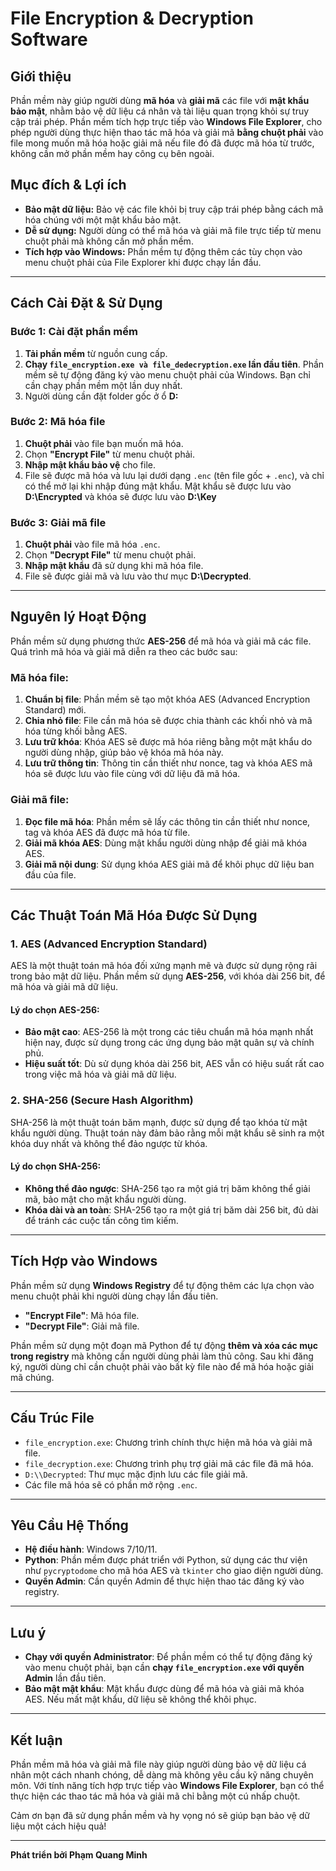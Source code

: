 # **File Encryption & Decryption Software**

## **Giới thiệu**

Phần mềm này giúp người dùng **mã hóa** và **giải mã** các file với **mật khẩu bảo mật**, nhằm bảo vệ dữ liệu cá nhân và tài liệu quan trọng khỏi sự truy cập trái phép. Phần mềm tích hợp trực tiếp vào **Windows File Explorer**, cho phép người dùng thực hiện thao tác mã hóa và giải mã **bằng chuột phải** vào file mong muốn mã hóa hoặc giải mã nếu file đó đã được mã hóa từ trước, không cần mở phần mềm hay công cụ bên ngoài.

## **Mục đích & Lợi ích**
- **Bảo mật dữ liệu:** Bảo vệ các file khỏi bị truy cập trái phép bằng cách mã hóa chúng với một mật khẩu bảo mật.
- **Dễ sử dụng:** Người dùng có thể mã hóa và giải mã file trực tiếp từ menu chuột phải mà không cần mở phần mềm.
- **Tích hợp vào Windows:** Phần mềm tự động thêm các tùy chọn vào menu chuột phải của File Explorer khi được chạy lần đầu.

---

## **Cách Cài Đặt & Sử Dụng**

### **Bước 1: Cài đặt phần mềm**
1. **Tải phần mềm** từ nguồn cung cấp.
2. **Chạy `file_encryption.exe và file_dedecryption.exe` lần đầu tiên**. Phần mềm sẽ tự động đăng ký vào menu chuột phải của Windows. Bạn chỉ cần chạy phần mềm một lần duy nhất.
3. Người dùng cần đặt folder gốc ở ổ  **D:**

### **Bước 2: Mã hóa file**
1. **Chuột phải** vào file bạn muốn mã hóa.
2. Chọn **"Encrypt File"** từ menu chuột phải.
3. **Nhập mật khẩu bảo vệ** cho file.
4. File sẽ được mã hóa và lưu lại dưới dạng `.enc` (tên file gốc + `.enc`), và chỉ có thể mở lại khi nhập đúng mật khẩu. Mật khẩu sẽ được lưu vào **D:\\Encrypted** và khóa sẽ được lưu vào **D:\Key**

### **Bước 3: Giải mã file**
1. **Chuột phải** vào file mã hóa `.enc`.
2. Chọn **"Decrypt File"** từ menu chuột phải.
3. **Nhập mật khẩu** đã sử dụng khi mã hóa file.
4. File sẽ được giải mã và lưu vào thư mục **D:\\Decrypted**.

---

## **Nguyên lý Hoạt Động**

Phần mềm sử dụng phương thức **AES-256** để mã hóa và giải mã các file. Quá trình mã hóa và giải mã diễn ra theo các bước sau:

### **Mã hóa file:**
1. **Chuẩn bị file**: Phần mềm sẽ tạo một khóa AES (Advanced Encryption Standard) mới.
2. **Chia nhỏ file**: File cần mã hóa sẽ được chia thành các khối nhỏ và mã hóa từng khối bằng AES.
3. **Lưu trữ khóa**: Khóa AES sẽ được mã hóa riêng bằng một mật khẩu do người dùng nhập, giúp bảo vệ khóa mã hóa này.
4. **Lưu trữ thông tin**: Thông tin cần thiết như nonce, tag và khóa AES mã hóa sẽ được lưu vào file cùng với dữ liệu đã mã hóa.

### **Giải mã file:**
1. **Đọc file mã hóa**: Phần mềm sẽ lấy các thông tin cần thiết như nonce, tag và khóa AES đã được mã hóa từ file.
2. **Giải mã khóa AES**: Dùng mật khẩu người dùng nhập để giải mã khóa AES.
3. **Giải mã nội dung**: Sử dụng khóa AES giải mã để khôi phục dữ liệu ban đầu của file.

---

## **Các Thuật Toán Mã Hóa Được Sử Dụng**

### **1. AES (Advanced Encryption Standard)**
AES là một thuật toán mã hóa đối xứng mạnh mẽ và được sử dụng rộng rãi trong bảo mật dữ liệu. Phần mềm sử dụng **AES-256**, với khóa dài 256 bit, để mã hóa và giải mã dữ liệu.

#### **Lý do chọn AES-256**:
- **Bảo mật cao**: AES-256 là một trong các tiêu chuẩn mã hóa mạnh nhất hiện nay, được sử dụng trong các ứng dụng bảo mật quân sự và chính phủ.
- **Hiệu suất tốt**: Dù sử dụng khóa dài 256 bit, AES vẫn có hiệu suất rất cao trong việc mã hóa và giải mã dữ liệu.

### **2. SHA-256 (Secure Hash Algorithm)**
SHA-256 là một thuật toán băm mạnh, được sử dụng để tạo khóa từ mật khẩu người dùng. Thuật toán này đảm bảo rằng mỗi mật khẩu sẽ sinh ra một khóa duy nhất và không thể đảo ngược từ khóa.

#### **Lý do chọn SHA-256**:
- **Không thể đảo ngược**: SHA-256 tạo ra một giá trị băm không thể giải mã, bảo mật cho mật khẩu người dùng.
- **Khóa dài và an toàn**: SHA-256 tạo ra một giá trị băm dài 256 bit, đủ dài để tránh các cuộc tấn công tìm kiếm.

---

## **Tích Hợp vào Windows**

Phần mềm sử dụng **Windows Registry** để tự động thêm các lựa chọn vào menu chuột phải khi người dùng chạy lần đầu tiên.

- **"Encrypt File"**: Mã hóa file.
- **"Decrypt File"**: Giải mã file.

Phần mềm sử dụng một đoạn mã Python để tự động **thêm và xóa các mục trong registry** mà không cần người dùng phải làm thủ công. Sau khi đăng ký, người dùng chỉ cần chuột phải vào bất kỳ file nào để mã hóa hoặc giải mã chúng.

---

## **Cấu Trúc File**

- `file_encryption.exe`: Chương trình chính thực hiện mã hóa và giải mã file.
- `file_decryption.exe`: Chương trình phụ trợ giải mã các file đã mã hóa.
- `D:\\Decrypted`: Thư mục mặc định lưu các file giải mã.
- Các file mã hóa sẽ có phần mở rộng `.enc`.

---

## **Yêu Cầu Hệ Thống**
- **Hệ điều hành**: Windows 7/10/11.
- **Python**: Phần mềm được phát triển với Python, sử dụng các thư viện như `pycryptodome` cho mã hóa AES và `tkinter` cho giao diện người dùng.
- **Quyền Admin**: Cần quyền Admin để thực hiện thao tác đăng ký vào registry.

---

## **Lưu ý**
- **Chạy với quyền Administrator**: Để phần mềm có thể tự động đăng ký vào menu chuột phải, bạn cần **chạy `file_encryption.exe` với quyền Admin** lần đầu tiên.
- **Bảo mật mật khẩu**: Mật khẩu được dùng để mã hóa và giải mã khóa AES. Nếu mất mật khẩu, dữ liệu sẽ không thể khôi phục.
---

## **Kết luận**

Phần mềm mã hóa và giải mã file này giúp người dùng bảo vệ dữ liệu cá nhân một cách nhanh chóng, dễ dàng mà không yêu cầu kỹ năng chuyên môn. Với tính năng tích hợp trực tiếp vào **Windows File Explorer**, bạn có thể thực hiện các thao tác mã hóa và giải mã chỉ bằng một cú nhấp chuột.

Cảm ơn bạn đã sử dụng phần mềm và hy vọng nó sẽ giúp bạn bảo vệ dữ liệu một cách hiệu quả!

---
**Phát triển bởi Phạm Quang Minh**
